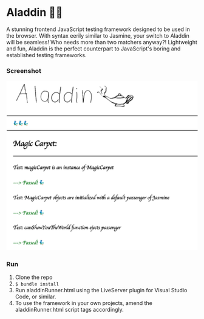 # Aladdin 🧞‍♂️

A stunning frontend JavaScript testing framework designed to be used in the browser. With syntax eerily similar to Jasmine, your switch to Aladdin will be seamless! Who needs more than two matchers anyway?! Lightweight and fun, Aladdin is the perfect counterpart to JavaScript's boring and established testing frameworks.

### Screenshot

![screenshot](/public/aladdinScreenshot.png)

### Run
1.  Clone the repo
2.  `$ bundle install`
3.  Run aladdinRunner.html using the LiveServer plugin for Visual Studio Code, or similar. 
4. To use the framework in your own projects, amend the aladdinRunner.html script tags accordingly. 
